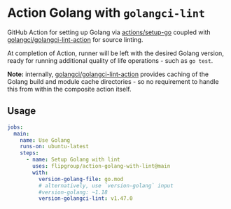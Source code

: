 # Action Golang with `golangci-lint`

GitHub Action for setting up Golang via [actions/setup-go](https://github.com/actions/setup-go) coupled with [golangci/golangci-lint-action](https://github.com/golangci/golangci-lint-action) for source linting.

At completion of Action, runner will be left with the desired Golang version, ready for running additional quality of life operations - such as `go test`.

**Note:** internally, [golangci/golangci-lint-action](https://github.com/golangci/golangci-lint-action) provides caching of the Golang build and module cache directories - so no requirement to handle this from within the composite action itself.

## Usage

```yaml
jobs:
  main:
    name: Use Golang
    runs-on: ubuntu-latest
    steps:
      - name: Setup Golang with lint
        uses: flipgroup/action-golang-with-lint@main
        with:
          version-golang-file: go.mod
          # alternatively, use `version-golang` input
          #version-golang: ~1.18
          version-golangci-lint: v1.47.0
```
